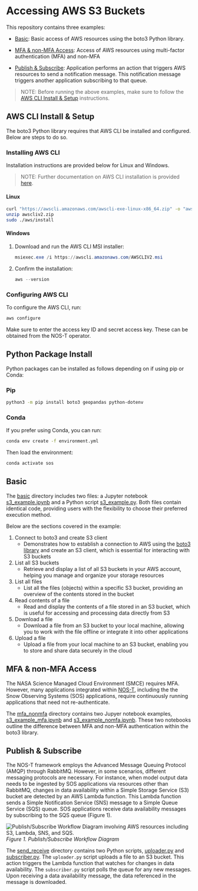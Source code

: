 # Accessing AWS S3 Buckets

This repository contains three examples: 

* [Basic](#basic): Basic access of AWS resources using the boto3 Python library.

* [MFA & non-MFA Access](#mfa--non-mfa-access): Access of AWS resources using multi-factor authentication (MFA) and non-MFA

* [Publish & Subscribe](#publish--subscribe): Application performs an action that triggers AWS resources to send a notification message. This notification message triggers another application subscribing to that queue.

> NOTE: Before running the above examples, make sure to follow the [AWS CLI Install & Setup](#aws-cli-install--setup) instructions.

## AWS CLI Install & Setup

The boto3 Python library requires that AWS CLI be installed and configured. Below are steps to do so.

### Installing AWS CLI

Installation instructions are provided below for Linux and Windows.

> NOTE: Further documentation on AWS CLI installation is provided [here](https://docs.aws.amazon.com/cli/latest/userguide/getting-started-install.html).

#### Linux

```bash
curl "https://awscli.amazonaws.com/awscli-exe-linux-x86_64.zip" -o "awscliv2.zip"
unzip awscliv2.zip
sudo ./aws/install
```

#### Windows

1. Download and run the AWS CLI MSI installer:

    ```powershell
    msiexec.exe /i https://awscli.amazonaws.com/AWSCLIV2.msi
    ```

1. Confirm the installation: 

    ```powershell
    aws --version
    ```

### Configuring AWS CLI

To configure the AWS CLI, run: 

```bash
aws configure
```

Make sure to enter the access key ID and secret access key. These can be obtained from the NOS-T operator.

## Python Package Install

Python packages can be installed as follows depending on if using pip or Conda:

### Pip

```bash
python3 -m pip install boto3 geopandas python-dotenv
```

### Conda

If you prefer using Conda, you can run:

```bash
conda env create -f environment.yml
```

Then load the environment:

```bash
conda activate sos
```

## Basic

The [basic](./basic/) directory includes two files: a Jupyter notebook [s3_example.ipynb](./basic/s3_example.ipynb) and a Python script [s3_example.py](./basic/s3_example.py). Both files contain identical code, providing users with the flexibility to choose their preferred execution method.

Below are the sections covered in the example:

1. Connect to boto3 and create S3 client
    * Demonstrates how to establish a connection to AWS using the [boto3 library](https://boto3.amazonaws.com/v1/documentation/api/latest/index.html) and create an S3 client, which is essential for interacting with S3 buckets
1. List all S3 buckets
    * Retrieve and display a list of all S3 buckets in your AWS account, helping you manage and organize your storage resources
1. List all files
    * List all the files (objects) within a specific S3 bucket, providing an overview of the contents stored in the bucket
1. Read contents of a file
    * Read and display the contents of a file stored in an S3 bucket, which is useful for accessing and processing data directly from S3
1. Download a file
    * Download a file from an S3 bucket to your local machine, allowing you to work with the file offline or integrate it into other applications
1. Upload a file
    * Upload a file from your local machine to an S3 bucket, enabling you to store and share data securely in the cloud

<!-- 
> NOTE: This example includes the functions `get_mfa_serial()`, `get_mfa_token()`, `get_session_token()`, and `decompose_mfa_validated_token()` to facilitate multi-factor authentication (MFA) access. If MFA is not required, these functions can be omitted. -->

## MFA & non-MFA Access

The NASA Science Managed Cloud Environment (SMCE) requires MFA. However, many applications integrated within [NOS-T](https://github.com/code-lab-org/nost-tools), including the the Snow Observing Systems (SOS) applications, require continuously running applications that need not re-authenticate.

The [mfa_nonmfa](./mfa_nonmfa/) directory contains two Jupyer notebook examples, [s3_example_mfa.ipynb](./mfa_nonmfa/s3_example_mfa.ipynb) and [s3_example_nomfa.ipynb](./mfa_nonmfa/s3_example_nomfa.ipynb). These two notebooks outline the difference between MFA and non-MFA authentication within the boto3 library.

## Publish & Subscribe

The NOS-T framework employs the Advanced Message Queuing Protocol (AMQP) through RabbitMQ. However, in some scenarios, different messaging protocols are necessary. For instance, when model output data needs to be ingested by SOS applications via resources other than RabbitMQ, changes in data availability within a Simple Storage Service (S3) bucket are detected by an AWS Lambda function. This Lambda function sends a Simple Notification Service (SNS) message to a Simple Queue Service (SQS) queue. SOS applications receive data availability messages by subscribing to the SQS queue (Figure 1).

<p>
    <img src="https://docs.google.com/drawings/d/e/2PACX-1vTmZIFYDTr8kw22hmZzo7mpdfYMv_oKMk9DdagOu0ESL11nvcv374iLfNZTaMVI7LT1iGR6EyGKiY7A/pub?w=1318&amp;h=764" alt="Publish/Subscribe Workflow Diagram involving AWS resources including S3, Lambda, SNS, and SQS.">
    <em>Figure 1. Publish/Subscribe Workflow Diagram</em>
</p>

The [send_receive](./send_receive/) directory contains two Python scripts, [uploader.py](./send_receive/uploader.py) and [subscriber.py](./send_receive/subscriber.py). The `uploader.py` script uploads a file to an S3 bucket. This action triggers the Lambda function that watches for changes in data availability. The `subscriber.py` script polls the queue for any new messages. Upon receiving a data availability message, the data referenced in the message is downloaded.